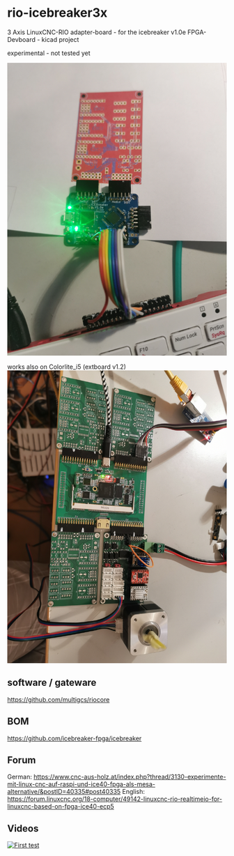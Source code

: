# rio-icebreaker3x
3 Axis LinuxCNC-RIO adapter-board - for the icebreaker v1.0e FPGA-Devboard - kicad project 
 
experimental - not tested yet

![rio-icebreaker3x](./rio-icebreaker3x.png)

works also on Colorlite_i5 (extboard v1.2)
![colorlite_i5](./colorlite_i5.jpg)

## software / gateware
https://github.com/multigcs/riocore

## BOM
https://github.com/icebreaker-fpga/icebreaker

## Forum
German: https://www.cnc-aus-holz.at/index.php?thread/3130-experimente-mit-linux-cnc-auf-raspi-und-ice40-fpga-als-mesa-alternative/&postID=40335#post40335
English: https://forum.linuxcnc.org/18-computer/49142-linuxcnc-rio-realtimeio-for-linuxcnc-based-on-fpga-ice40-ecp5

## Videos
[![First test](https://img.youtube.com/vi/n482YQjNG2k/0.jpg)](https://www.youtube.com/watch?v=n482YQjNG2k "First test")

